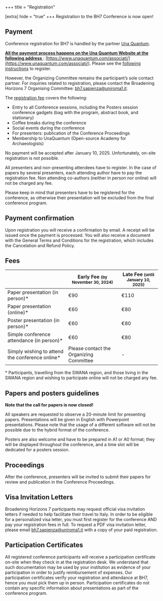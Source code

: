 +++
title = "Registration"

[extra]
hide = "true"
+++
Registration to the BH7 Conference is now open!

## Payment

Conference registration for BH7 is handled by the partner [Una Quantum](https://www.unaquantum.com/). 

<u> **All the payment process happens on the Una Quantum Website at the following address** </u>: [https://www.unaquantum.com/associati/](https://www.unaquantum.com/associati/). Please see the [following instructions]() to register.

However, the Organizing Committee remains the participant’s sole contact partner. For inquiries related to registration, please contact the Broadening Horizons 7 Organising Committee: [bh7.sapienza@uniroma1.it](mailto:bh7.sapienza@uniroma1.it).

The [registration fee](/call#fees) covers the following:

* Entry to all Conference sessions, including the Posters session
  conference gadgets (bag with the program, abstract book, and stationary)
* Coffee breaks during the conference
* Social events during the conference
* For presenters: publication of the Conference Proceedings
* Membership to UnaQuantum (Open-source Academy for Archaeologists)

No payment will be accepted after January 10, 2025. Unfortunately, on-site registration is not possible.

All presenters and non-presenting attendees have to register. In the case of papers by several presenters, each attending author have to pay the registration fee. Non attending co-authors (neither in person nor online) will not be charged any fee.

Please keep in mind that presenters have to be registered for the conference, as otherwise their presentation will be excluded from the final conference program.


## Payment confirmation

Upon registration you will receive a confirmation by email. A receipt will be issued once the payment is processed. You will also receive a document with the General Terms and Conditions for the registration, which includes the Cancelation and Refund Policy.

## **Fees**

|                                                 | Early Fee <small>(by November 30, 2024)</small>        | Late Fee <small>(until January 10, 2025)</small> |
| ----------------------------------------------- | --------------------------------------- | --------------------------------- |
| Paper presentation (in person)*                 | €90                                     | €110                              |
| Paper presentation (online)*                    | €60                                     | €80                               |
| Poster presentation (in person)*                | €60                                     | €80                               |
| Simple conference attendance (in person)*       | €60                                     | €80                               |
| Simply wishing to attend the conference online* | Please contact the Organizing Committee | \-                                |

\* Participants, travelling from the SWANA region, and those living in the SWANA region and wishing to participate online will not be charged any fee.


## **Papers and posters guidelines**

**Note that the call for papers is now closed!**

All speakers are requested to observe a 20-minute limit for presenting papers. Presentations will be given in English with Powerpoint presentations. Please note that the usage of a different software will not be possible due to the hybrid format of the conference.

Posters are also welcome and have to be prepared in A1 or A0 format; they will be displayed throughout the conference, and a time slot will be dedicated for a posters session.


## **Proceedings**

After the conference, presenters will be invited to submit their papers for review and publication in the Conference Proceedings.

## Visa Invitation Letters

Broadening Horizons 7 participants may request official visa invitation letters if needed to help facilitate their travel to Italy. In order to be eligible for a personalized visa letter, you must first register for the conference AND pay your registration fees in full. To request a PDF visa invitation letter, please email [bh7.sapienza@uniroma1.it](mailto:bh7.sapienza@uniroma1.it) with a copy of your paid registration.

 

## Participation Certificates
All registered conference participants will receive a participation certificate on-site when they check in at the registration desk. We understand that such documentation may be used by your institution as evidence of your participation in order to justify reimbursement of expenses. Our participation certificates verify your registration and attendance at BH7, hence you must pick them up in person. Participation certificates do not contain any specific information about presentations as part of the conference program.
